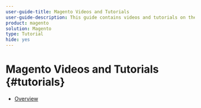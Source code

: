 ```yaml
---
user-guide-title: Magento Videos and Tutorials
user-guide-description: This guide contains videos and tutorials on the many features and capabilities of Adobe Magento Commerce.
product: magento
solution: Magento
type: Tutorial
hide: yes
---
```


# Magento Videos and Tutorials {#tutorials}

+ [Overview](overview.md)
